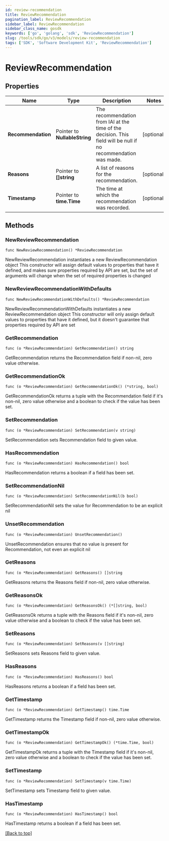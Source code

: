 ```yaml
---
id: review-recommendation
title: ReviewRecommendation
pagination_label: ReviewRecommendation
sidebar_label: ReviewRecommendation
sidebar_class_name: gosdk
keywords: ['go', 'golang', 'sdk', 'ReviewRecommendation'] 
slug: /tools/sdk/go/v3/models/review-recommendation
tags: ['SDK', 'Software Development Kit', 'ReviewRecommendation']
---
```


# ReviewRecommendation

## Properties

Name | Type | Description | Notes
------------ | ------------- | ------------- | -------------
**Recommendation** |  Pointer to **NullableString** | The recommendation from IAI at the time of the decision. This field will be null if no recommendation was made. | [optional] 
**Reasons** |  Pointer to **[]string** | A list of reasons for the recommendation. | [optional] 
**Timestamp** |  Pointer to **time.Time** | The time at which the recommendation was recorded. | [optional] 

## Methods

### NewReviewRecommendation

`func NewReviewRecommendation() *ReviewRecommendation`

NewReviewRecommendation instantiates a new ReviewRecommendation object
This constructor will assign default values to properties that have it defined,
and makes sure properties required by API are set, but the set of arguments
will change when the set of required properties is changed

### NewReviewRecommendationWithDefaults

`func NewReviewRecommendationWithDefaults() *ReviewRecommendation`

NewReviewRecommendationWithDefaults instantiates a new ReviewRecommendation object
This constructor will only assign default values to properties that have it defined,
but it doesn't guarantee that properties required by API are set

### GetRecommendation

`func (o *ReviewRecommendation) GetRecommendation() string`

GetRecommendation returns the Recommendation field if non-nil, zero value otherwise.

### GetRecommendationOk

`func (o *ReviewRecommendation) GetRecommendationOk() (*string, bool)`

GetRecommendationOk returns a tuple with the Recommendation field if it's non-nil, zero value otherwise
and a boolean to check if the value has been set.

### SetRecommendation

`func (o *ReviewRecommendation) SetRecommendation(v string)`

SetRecommendation sets Recommendation field to given value.

### HasRecommendation

`func (o *ReviewRecommendation) HasRecommendation() bool`

HasRecommendation returns a boolean if a field has been set.

### SetRecommendationNil

`func (o *ReviewRecommendation) SetRecommendationNil(b bool)`

 SetRecommendationNil sets the value for Recommendation to be an explicit nil

### UnsetRecommendation
`func (o *ReviewRecommendation) UnsetRecommendation()`

UnsetRecommendation ensures that no value is present for Recommendation, not even an explicit nil
### GetReasons

`func (o *ReviewRecommendation) GetReasons() []string`

GetReasons returns the Reasons field if non-nil, zero value otherwise.

### GetReasonsOk

`func (o *ReviewRecommendation) GetReasonsOk() (*[]string, bool)`

GetReasonsOk returns a tuple with the Reasons field if it's non-nil, zero value otherwise
and a boolean to check if the value has been set.

### SetReasons

`func (o *ReviewRecommendation) SetReasons(v []string)`

SetReasons sets Reasons field to given value.

### HasReasons

`func (o *ReviewRecommendation) HasReasons() bool`

HasReasons returns a boolean if a field has been set.

### GetTimestamp

`func (o *ReviewRecommendation) GetTimestamp() time.Time`

GetTimestamp returns the Timestamp field if non-nil, zero value otherwise.

### GetTimestampOk

`func (o *ReviewRecommendation) GetTimestampOk() (*time.Time, bool)`

GetTimestampOk returns a tuple with the Timestamp field if it's non-nil, zero value otherwise
and a boolean to check if the value has been set.

### SetTimestamp

`func (o *ReviewRecommendation) SetTimestamp(v time.Time)`

SetTimestamp sets Timestamp field to given value.

### HasTimestamp

`func (o *ReviewRecommendation) HasTimestamp() bool`

HasTimestamp returns a boolean if a field has been set.


[[Back to top]](#) 


